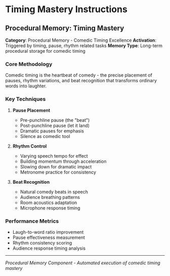 # Timing Mastery Instructions

## Procedural Memory: Timing Mastery

**Category**: Procedural Memory - Comedic Timing Excellence
**Activation**: Triggered by timing, pause, rhythm related tasks
**Memory Type**: Long-term procedural storage for comedic timing

### Core Methodology

Comedic timing is the heartbeat of comedy - the precise placement of pauses, rhythm variations, and beat recognition that transforms ordinary words into laughter.

### Key Techniques

1. **Pause Placement**

   - Pre-punchline pause (the "beat")
   - Post-punchline pause (let it land)
   - Dramatic pauses for emphasis
   - Silence as comedic tool

2. **Rhythm Control**

   - Varying speech tempo for effect
   - Building momentum through acceleration
   - Slowing down for dramatic impact
   - Metronome practice for consistency

3. **Beat Recognition**
   - Natural comedy beats in speech
   - Audience breathing patterns
   - Room acoustics adaptation
   - Microphone response timing

### Performance Metrics

- Laugh-to-word ratio improvement
- Pause effectiveness measurement
- Rhythm consistency scoring
- Audience response timing analysis

---

_Procedural Memory Component - Automated execution of comedic timing mastery_
